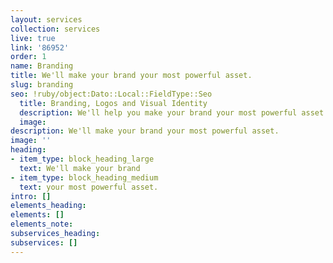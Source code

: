 ```yaml
---
layout: services
collection: services
live: true
link: '86952'
order: 1
name: Branding
title: We'll make your brand your most powerful asset.
slug: branding
seo: !ruby/object:Dato::Local::FieldType::Seo
  title: Branding, Logos and Visual Identity
  description: We'll help you make your brand your most powerful asset.
  image: 
description: We'll make your brand your most powerful asset.
image: ''
heading:
- item_type: block_heading_large
  text: We'll make your brand
- item_type: block_heading_medium
  text: your most powerful asset.
intro: []
elements_heading: 
elements: []
elements_note: 
subservices_heading: 
subservices: []
---
```


